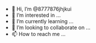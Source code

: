 - 👋 Hi, I’m @8777876jhjkui
- 👀 I’m interested in ...
- 🌱 I’m currently learning ...
- 💞️ I’m looking to collaborate on ...
- 📫 How to reach me ...

<!---
8777876jhjkui/8777876jhjkui is a ✨ special ✨ repository because its `README.md` (this file) appears on your GitHub profile.
You can click the Preview link to take a look at your changes.
--->
